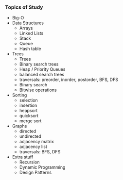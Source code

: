 ### Topics of Study
- Big-O
- Data Structures
    - Arrays
    - Linked Lists
    - Stack
    - Queue
    - Hash table
- Trees
    - Trees
    - Binary search trees
    - Heap / Priority Queues
    - balanced search trees
    - traversals: preorder, inorder, postorder, BFS, DFS
    - Binary search
    - Bitwise operations
- Sorting
    - selection
    - insertion
    - heapsort
    - quicksort
    - merge sort
- Graphs
    - directed
    - undirected
    - adjacency matrix
    - adjacency list
    - traversals: BFS, DFS
- Extra stuff
    - Recursion
    - Dynamic Programming
    - Design Patterns
    